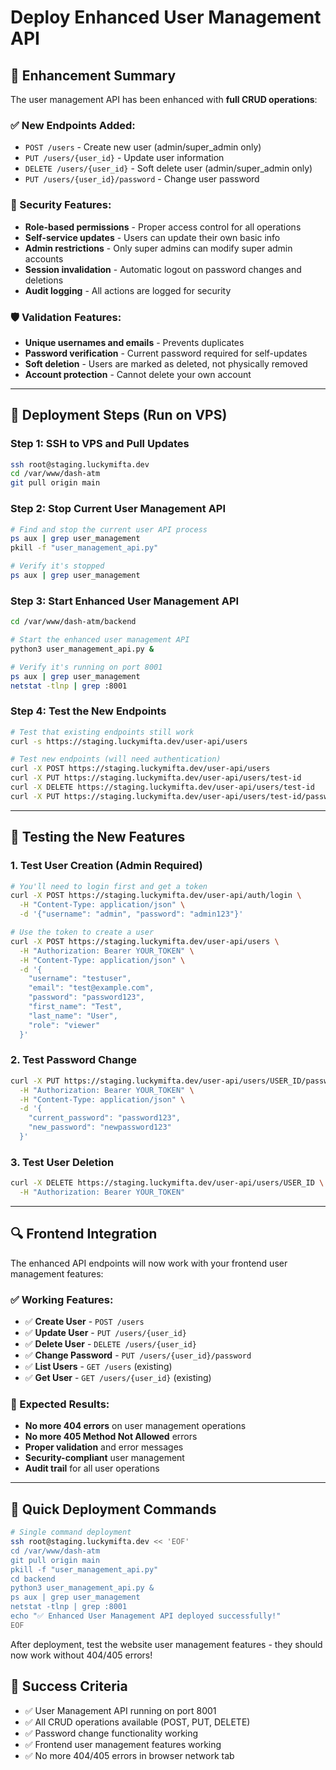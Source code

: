 # Deploy Enhanced User Management API

## 🎯 Enhancement Summary

The user management API has been enhanced with **full CRUD operations**:

### ✅ New Endpoints Added:
- `POST /users` - Create new user (admin/super_admin only)
- `PUT /users/{user_id}` - Update user information
- `DELETE /users/{user_id}` - Soft delete user (admin/super_admin only) 
- `PUT /users/{user_id}/password` - Change user password

### 🔐 Security Features:
- **Role-based permissions** - Proper access control for all operations
- **Self-service updates** - Users can update their own basic info
- **Admin restrictions** - Only super admins can modify super admin accounts
- **Session invalidation** - Automatic logout on password changes and deletions
- **Audit logging** - All actions are logged for security

### 🛡️ Validation Features:
- **Unique usernames and emails** - Prevents duplicates
- **Password verification** - Current password required for self-updates
- **Soft deletion** - Users are marked as deleted, not physically removed
- **Account protection** - Cannot delete your own account

---

## 🚀 Deployment Steps (Run on VPS)

### Step 1: SSH to VPS and Pull Updates
```bash
ssh root@staging.luckymifta.dev
cd /var/www/dash-atm
git pull origin main
```

### Step 2: Stop Current User Management API
```bash
# Find and stop the current user API process
ps aux | grep user_management
pkill -f "user_management_api.py"

# Verify it's stopped
ps aux | grep user_management
```

### Step 3: Start Enhanced User Management API
```bash
cd /var/www/dash-atm/backend

# Start the enhanced user management API
python3 user_management_api.py &

# Verify it's running on port 8001
ps aux | grep user_management
netstat -tlnp | grep :8001
```

### Step 4: Test the New Endpoints
```bash
# Test that existing endpoints still work
curl -s https://staging.luckymifta.dev/user-api/users

# Test new endpoints (will need authentication)
curl -X POST https://staging.luckymifta.dev/user-api/users
curl -X PUT https://staging.luckymifta.dev/user-api/users/test-id
curl -X DELETE https://staging.luckymifta.dev/user-api/users/test-id
curl -X PUT https://staging.luckymifta.dev/user-api/users/test-id/password
```

---

## 🧪 Testing the New Features

### 1. Test User Creation (Admin Required)
```bash
# You'll need to login first and get a token
curl -X POST https://staging.luckymifta.dev/user-api/auth/login \
  -H "Content-Type: application/json" \
  -d '{"username": "admin", "password": "admin123"}'

# Use the token to create a user
curl -X POST https://staging.luckymifta.dev/user-api/users \
  -H "Authorization: Bearer YOUR_TOKEN" \
  -H "Content-Type: application/json" \
  -d '{
    "username": "testuser",
    "email": "test@example.com",
    "password": "password123",
    "first_name": "Test",
    "last_name": "User",
    "role": "viewer"
  }'
```

### 2. Test Password Change
```bash
curl -X PUT https://staging.luckymifta.dev/user-api/users/USER_ID/password \
  -H "Authorization: Bearer YOUR_TOKEN" \
  -H "Content-Type: application/json" \
  -d '{
    "current_password": "password123",
    "new_password": "newpassword123"
  }'
```

### 3. Test User Deletion
```bash
curl -X DELETE https://staging.luckymifta.dev/user-api/users/USER_ID \
  -H "Authorization: Bearer YOUR_TOKEN"
```

---

## 🔍 Frontend Integration

The enhanced API endpoints will now work with your frontend user management features:

### ✅ Working Features:
- ✅ **Create User** - `POST /users` 
- ✅ **Update User** - `PUT /users/{user_id}`
- ✅ **Delete User** - `DELETE /users/{user_id}` 
- ✅ **Change Password** - `PUT /users/{user_id}/password`
- ✅ **List Users** - `GET /users` (existing)
- ✅ **Get User** - `GET /users/{user_id}` (existing)

### 🎯 Expected Results:
- **No more 404 errors** on user management operations
- **No more 405 Method Not Allowed** errors
- **Proper validation** and error messages
- **Security-compliant** user management
- **Audit trail** for all user operations

---

## 🔧 Quick Deployment Commands

```bash
# Single command deployment
ssh root@staging.luckymifta.dev << 'EOF'
cd /var/www/dash-atm
git pull origin main
pkill -f "user_management_api.py"
cd backend
python3 user_management_api.py &
ps aux | grep user_management
netstat -tlnp | grep :8001
echo "✅ Enhanced User Management API deployed successfully!"
EOF
```

After deployment, test the website user management features - they should now work without 404/405 errors!

## 🎉 Success Criteria
- ✅ User Management API running on port 8001
- ✅ All CRUD operations available (POST, PUT, DELETE)
- ✅ Password change functionality working
- ✅ Frontend user management features working
- ✅ No more 404/405 errors in browser network tab
